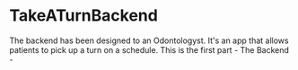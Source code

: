 # TakeATurnBackend
The backend has been designed to an Odontologyst. It's an app that allows patients to pick up a turn on a schedule. This is the first part - The Backend -

